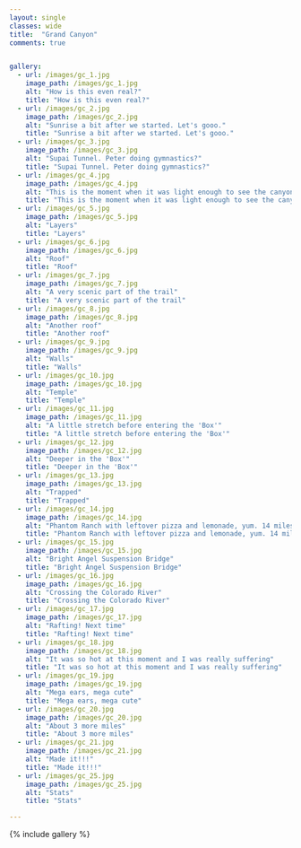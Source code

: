 ```yaml
---
layout: single
classes: wide
title:  "Grand Canyon"
comments: true


gallery:
  - url: /images/gc_1.jpg
    image_path: /images/gc_1.jpg
    alt: "How is this even real?"
    title: "How is this even real?"
  - url: /images/gc_2.jpg
    image_path: /images/gc_2.jpg
    alt: "Sunrise a bit after we started. Let's gooo."
    title: "Sunrise a bit after we started. Let's gooo."
  - url: /images/gc_3.jpg
    image_path: /images/gc_3.jpg
    alt: "Supai Tunnel. Peter doing gymnastics?"
    title: "Supai Tunnel. Peter doing gymnastics?"    
  - url: /images/gc_4.jpg
    image_path: /images/gc_4.jpg
    alt: "This is the moment when it was light enough to see the canyon well. Our minds were blown."
    title: "This is the moment when it was light enough to see the canyon well. Our minds were blown."
  - url: /images/gc_5.jpg
    image_path: /images/gc_5.jpg
    alt: "Layers"
    title: "Layers"
  - url: /images/gc_6.jpg
    image_path: /images/gc_6.jpg
    alt: "Roof"
    title: "Roof"
  - url: /images/gc_7.jpg
    image_path: /images/gc_7.jpg
    alt: "A very scenic part of the trail"
    title: "A very scenic part of the trail"
  - url: /images/gc_8.jpg
    image_path: /images/gc_8.jpg
    alt: "Another roof"
    title: "Another roof"
  - url: /images/gc_9.jpg
    image_path: /images/gc_9.jpg
    alt: "Walls"
    title: "Walls"
  - url: /images/gc_10.jpg
    image_path: /images/gc_10.jpg
    alt: "Temple"
    title: "Temple"
  - url: /images/gc_11.jpg
    image_path: /images/gc_11.jpg
    alt: "A little stretch before entering the 'Box'"
    title: "A little stretch before entering the 'Box'"
  - url: /images/gc_12.jpg
    image_path: /images/gc_12.jpg
    alt: "Deeper in the 'Box'"
    title: "Deeper in the 'Box'"
  - url: /images/gc_13.jpg
    image_path: /images/gc_13.jpg
    alt: "Trapped"
    title: "Trapped"
  - url: /images/gc_14.jpg
    image_path: /images/gc_14.jpg
    alt: "Phantom Ranch with leftover pizza and lemonade, yum. 14 miles done, about 10 more to go."
    title: "Phantom Ranch with leftover pizza and lemonade, yum. 14 miles done, about 10 more to go."
  - url: /images/gc_15.jpg
    image_path: /images/gc_15.jpg
    alt: "Bright Angel Suspension Bridge"
    title: "Bright Angel Suspension Bridge"
  - url: /images/gc_16.jpg
    image_path: /images/gc_16.jpg
    alt: "Crossing the Colorado River"
    title: "Crossing the Colorado River"
  - url: /images/gc_17.jpg
    image_path: /images/gc_17.jpg
    alt: "Rafting! Next time"
    title: "Rafting! Next time"
  - url: /images/gc_18.jpg
    image_path: /images/gc_18.jpg
    alt: "It was so hot at this moment and I was really suffering"
    title: "It was so hot at this moment and I was really suffering"
  - url: /images/gc_19.jpg
    image_path: /images/gc_19.jpg
    alt: "Mega ears, mega cute"
    title: "Mega ears, mega cute"
  - url: /images/gc_20.jpg
    image_path: /images/gc_20.jpg
    alt: "About 3 more miles"
    title: "About 3 more miles"
  - url: /images/gc_21.jpg
    image_path: /images/gc_21.jpg
    alt: "Made it!!!"
    title: "Made it!!!"
  - url: /images/gc_25.jpg
    image_path: /images/gc_25.jpg
    alt: "Stats"
    title: "Stats"

---
```


{% include gallery %}
